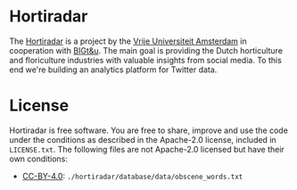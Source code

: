 # Hortiradar

The [Hortiradar][] is a project by the [Vrije Universiteit Amsterdam][VU] in
cooperation with [BIGt&u][]. The main goal is providing the Dutch horticulture
and floriculture industries with valuable insights from social media. To this
end we're building an analytics platform for Twitter data.

[hortiradar]: https://acba.labs.vu.nl/hortiradar/
[VU]: https://vu.nl/en/
[BIGt&u]: http://bigtu.nl

# License

Hortiradar is free software. You are free to share, improve and use the code
under the conditions as described in the Apache-2.0 license, included in
`LICENSE.txt`. The following files are not Apache-2.0 licensed but have their
own conditions:

- [CC-BY-4.0](https://creativecommons.org/licenses/by/4.0/): `./hortiradar/database/data/obscene_words.txt`
